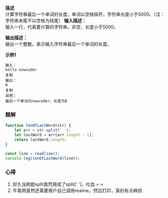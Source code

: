 **描述**\
计算字符串最后一个单词的长度，单词以空格隔开，字符串长度小于5000。（注：字符串末尾不以空格为结尾）
**输入描述：**  
输入一行，代表要计算的字符串，非空，长度小于5000。

**输出描述：**  
输出一个整数，表示输入字符串最后一个单词的长度。

**示例1**  

```
输入：
hello nowcoder
复制
输出：
8
复制
说明：
最后一个单词为nowcoder，长度为8 
```

### 题解
```js
function lenOfLastWord(str) {
    let arr = str.split(' ');
    let lastWord = arr[arr.length - 1];
    return lastWord.length;
}

const line = readline();
console.log(lenOfLastWord(line));
```

### 心得
1. 好久没刷题split竟然用成了split[' ']，吐血 = =
2. 牛客网竟然还需要用户自己调用realine，然后打印，真的有点麻烦

